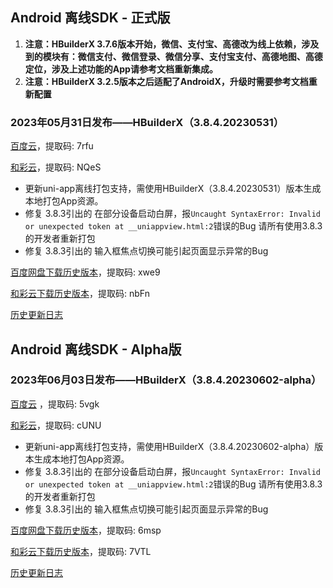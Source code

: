 ## Android 离线SDK - 正式版

1. **注意：HBuilderX 3.7.6版本开始，微信、支付宝、高德改为线上依赖，涉及到的模块有：微信支付、微信登录、微信分享、支付宝支付、高德地图、高德定位，涉及上述功能的App请参考文档重新集成。**
2. **注意：HBuilderX 3.2.5版本之后适配了AndroidX，升级时需要参考文档重新配置**

### 2023年05月31日发布——HBuilderX（3.8.4.20230531）

[百度云](https://pan.baidu.com/s/14SZ-CjlbaNtGHk3CpamgXQ)，提取码: 7rfu

[和彩云](https://caiyun.139.com/m/i?115CnrAnC03Zh)，提取码: NQeS

+ 更新uni-app离线打包支持，需使用HBuilderX（3.8.4.20230531）版本生成本地打包App资源。
+ 修复 3.8.3引出的 在部分设备启动白屏，报`Uncaught SyntaxError: Invalid or unexpected token at __uniappview.html:2`错误的Bug 请所有使用3.8.3的开发者重新打包
+ 修复 3.8.3引出的 输入框焦点切换可能引起页面显示异常的Bug

[百度网盘下载历史版本](https://pan.baidu.com/s/1qxxUqh9ifF7mfJ4T46NB4Q)，提取码: xwe9

[和彩云下载历史版本](https://caiyun.139.com/m/i?115CoV3NKJFm7)，提取码: nbFn

[历史更新日志](/AppDocs/download/historyRelease/androidRelease.md)


## Android 离线SDK - Alpha版

### 2023年06月03日发布——HBuilderX（3.8.4.20230602-alpha）

[百度云](https://pan.baidu.com/s/1NLBTW94Im_zg5R38Wiijdg) ，提取码: 5vgk

[和彩云](https://caiyun.139.com/m/i?115CeVcqseFof)，提取码: cUNU

+ 更新uni-app离线打包支持，需使用HBuilderX（3.8.4.20230602-alpha）版本生成本地打包App资源。
+ 修复 3.8.3引出的 在部分设备启动白屏，报`Uncaught SyntaxError: Invalid or unexpected token at __uniappview.html:2`错误的Bug 请所有使用3.8.3的开发者重新打包
+ 修复 3.8.3引出的 输入框焦点切换可能引起页面显示异常的Bug

[百度网盘下载历史版本](https://pan.baidu.com/s/10fne34bwxWGtDJTd4PhroA)，提取码: 6msp

[和彩云下载历史版本](https://caiyun.139.com/m/i?115CeVcmBz0c3)，提取码: 7VTL

[历史更新日志](/AppDocs/download/historyRelease/androidAlpha.md)
